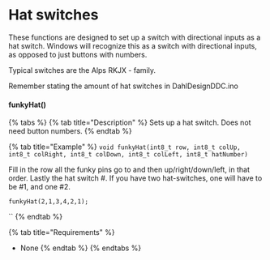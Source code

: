# Hat switches

These functions are designed to set up a switch with directional inputs as a hat switch. Windows will recognize this as a switch with directional inputs, as opposed to just buttons with numbers.&#x20;

Typical switches are the Alps RKJX - family.&#x20;

Remember stating the amount of hat switches in DahlDesignDDC.ino

#### funkyHat()

{% tabs %}
{% tab title="Description" %}
Sets up a hat switch. Does not need button numbers.
{% endtab %}

{% tab title="Example" %}
`void funkyHat(int8_t row, int8_t colUp, int8_t colRight, int8_t colDown, int8_t colLeft, int8_t hatNumber)`

Fill in the row all the funky pins go to and then up/right/down/left, in that order. Lastly the hat switch #. If you have two hat-switches, one will have to be #1, and one #2.&#x20;

`funkyHat(2,1,3,4,2,1);`

``
{% endtab %}

{% tab title="Requirements" %}
* None
{% endtab %}
{% endtabs %}

